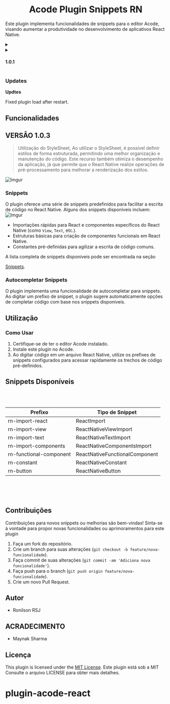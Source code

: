 <h1 align="center"> Acode Plugin Snippets RN </h1>

Este plugin implementa funcionalidades de snippets para o editor Acode, visando aumentar a produtividade no desenvolvimento de aplicativos React Native.

<details>
  <summary>
    <details>
    <summary><h4>1.0.1</h4></summary>
    
     Fixed plugin load after restart.
  </details>

</details>
  
  <h3>Updates</h3>
  
  </summary>

**Updtes**

Fixed plugin load after restart.

## Funcionalidades

## VERSÂO 1.0.3

> Utilização do StyleSheet, Ao utilizar o StyleSheet, é possível definir estilos de forma estruturada, permitindo uma melhor organização e manutenção do código. Este recurso também otimiza o desempenho da aplicação, já que permite que o React Native realize operações de pré-processamento para melhorar a renderização dos estilos.

![Imgur](https://i.imgur.com/QhVMwe2.jpg)

### Snippets

O plugin oferece uma série de snippets predefinidos para facilitar a escrita de código no React Native. Alguns dos snippets disponíveis incluem:
![Imgur](https://i.imgur.com/t1gsL8l.jpg)

- Importações rápidas para React e componentes específicos do React Native (como `View`, `Text`, etc.).
- Estruturas básicas para criação de componentes funcionais em React Native.
- Constantes pré-definidas para agilizar a escrita de código comuns.

A lista completa de snippets disponíveis pode ser encontrada na seção

[Snippets](#snippets).

### Autocompletar Snippets

O plugin implementa uma funcionalidade de autocompletar para snippets. Ao digitar um prefixo de snippet, o plugin sugere automaticamente opções de completar código com base nos snippets disponíveis.

## Utilização

### Como Usar

1. Certifique-se de ter o editor Acode instalado.
2. Instale este plugin no Acode.
3. Ao digitar código em um arquivo React Native, utilize os prefixes de snippets configurados para acessar rapidamente os trechos de código pré-definidos.

## Snippets Disponíveis

<br>
<br>

| Prefixo                 | Tipo de Snippet                |
| ----------------------- | ------------------------------ |
| rn-import-react         | ReactImport                    |
| rn-import-view          | ReactNativeViewImport          |
| rn-import-text          | ReactNativeTextImport          |
| rn-import-components    | ReactNativeComponentsImport    |
| rn-functional-component | ReactNativeFunctionalComponent |
| rn-constant             | ReactNativeConstant            |
| rn-button               | ReactNativeButton              |

<br>
<br>
<br>

## Contribuições

Contribuições para novos snippets ou melhorias são bem-vindas! Sinta-se à vontade para propor novas funcionalidades ou aprimoramentos para este plugin

1. Faça um fork do repositório.
2. Crie um branch para suas alterações (`git checkout -b feature/nova-funcionalidade`).
3. Faça commit de suas alterações (`git commit -am 'Adiciona nova funcionalidade'`).
4. Faça push para o branch (`git push origin feature/nova-funcionalidade`).
5. Crie um novo Pull Request.

## Autor

- Ronilson RSJ

## ACRADECIMENTO

- Maynak Sharma

## Licença

This plugin is licensed under the [MIT License](LICENSE).
Este plugin está sob a MIT Consulte o arquivo LICENSE para obter mais detalhes.

# plugin-acode-react

